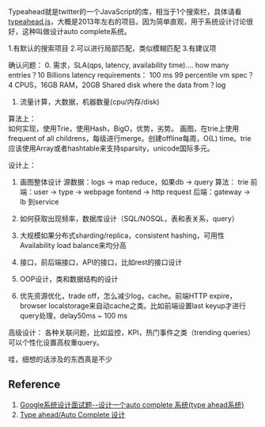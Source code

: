 Typeahead就是twitter的一个JavaScript的库，相当于1个搜索栏，具体请看[typeahead.js](https://twitter.github.io/typeahead.js/)，大概是2013年左右的项目。因为简单直观，用于系统设计讨论很好，这种叫做设计auto complete系统。

1.有默认的搜索项目
2.可以进行局部匹配，类似模糊匹配
3.有建议项

确认问题：
0. 需求，SLA(qps, latency, availability time)….
how many entries？10 Billions
latency requirements： 100 ms 99 percentile
vm spec？4 CPUS，16GB RAM，20GB Shared disk
where the data from？log
1. 流量计算，大数据，机器数量(cpu/内存/disk)



算法上：  
如何实现，使用Trie，使用Hash，BigO，优势，劣势。
画图，在trie上使用frequent of all childrens，每级进行merge。创建offline每周，O(L) time。trie应该使用Array或者hashtable来支持sparsity，unicode国际多元。


设计上：  
1. 画图整体设计
源数据：logs -> map reduce，如果db -> query
算法： trie
前端：user -> type -> webpage fontend -> http request
后端：gateway -> lb 到service

2. 如何获取出现频率，数据库设计（SQL/NOSQL，表和表关系，query）
3. 大规模如果分布式sharding/replica，consistent hashing，可用性Availability
load balance来均分高
4. 接口，前后端接口，API的接口，比如rest的接口设计
5. OOP设计，类和数据结构的设计
6. 优先资源优化，trade off，怎么减少log，cache。前端HTTP expire，browser localstorage来自动cache之类。比如前端设置last keyup才进行query处理，delay50ms ~ 100 ms

高级设计：
各种关联问题，比如监控，KPI，热门事件之类（trending queries）可以个性化设置高权重query。


哇，细想的话涉及的东西真是不少

## Reference
1. [Google系统设计面试题--设计一个auto complete 系统(type ahead系统)](http://www.noteanddata.com/interview-problems-system-design-learning-notes-autocomplete.html)  
2. [Type ahead/Auto Complete 设计](https://www.jianshu.com/p/c7fc9092d9fe)